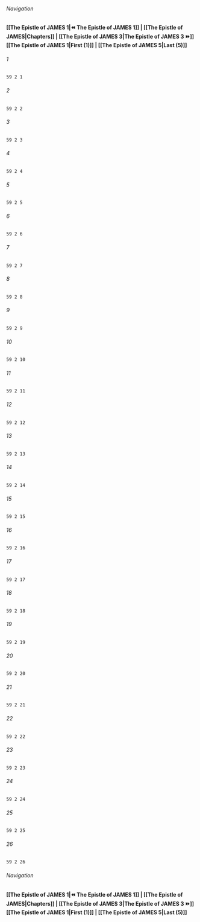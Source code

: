 
###### Navigation
**[[The Epistle of JAMES 1|⏪ The Epistle of JAMES 1]] | [[The Epistle of JAMES|Chapters]] | [[The Epistle of JAMES 3|The Epistle of JAMES 3 ⏩]]**
**[[The Epistle of JAMES 1|First (1)]] | [[The Epistle of JAMES 5|Last (5)]]**

###### 1
``` verse
59 2 1 
```
###### 2
``` verse
59 2 2 
```
###### 3
``` verse
59 2 3 
```
###### 4
``` verse
59 2 4 
```
###### 5
``` verse
59 2 5 
```
###### 6
``` verse
59 2 6 
```
###### 7
``` verse
59 2 7 
```
###### 8
``` verse
59 2 8 
```
###### 9
``` verse
59 2 9 
```
###### 10
``` verse
59 2 10 
```
###### 11
``` verse
59 2 11 
```
###### 12
``` verse
59 2 12 
```
###### 13
``` verse
59 2 13 
```
###### 14
``` verse
59 2 14 
```
###### 15
``` verse
59 2 15 
```
###### 16
``` verse
59 2 16 
```
###### 17
``` verse
59 2 17 
```
###### 18
``` verse
59 2 18 
```
###### 19
``` verse
59 2 19 
```
###### 20
``` verse
59 2 20 
```
###### 21
``` verse
59 2 21 
```
###### 22
``` verse
59 2 22 
```
###### 23
``` verse
59 2 23 
```
###### 24
``` verse
59 2 24 
```
###### 25
``` verse
59 2 25 
```
###### 26
``` verse
59 2 26 
```

###### Navigation
**[[The Epistle of JAMES 1|⏪ The Epistle of JAMES 1]] | [[The Epistle of JAMES|Chapters]] | [[The Epistle of JAMES 3|The Epistle of JAMES 3 ⏩]]**
**[[The Epistle of JAMES 1|First (1)]] | [[The Epistle of JAMES 5|Last (5)]]**

